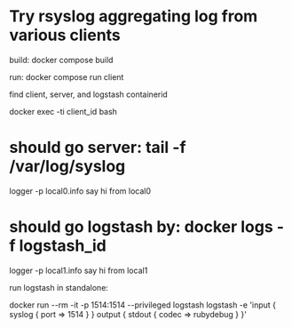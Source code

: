 # Try rsyslog aggregating log from various clients

build:
  docker compose build

run: 
  docker compose run client 

find client, server, and logstash containerid

  docker exec -ti client_id bash

  # should go server: tail -f /var/log/syslog
  logger -p local0.info  say hi from local0

  # should go logstash by: docker logs -f logstash_id 
  logger -p local1.info  say hi from local1


run logstash in standalone:

  docker run --rm -it -p 1514:1514 --privileged logstash logstash -e 'input { syslog { port => 1514 } } output { stdout { codec => rubydebug } }' 
